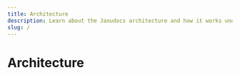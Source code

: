 ```yaml
---
title: Architecture
description: Learn about the Janudocs architecture and how it works under the hood.
slug: /
---
```


# Architecture
